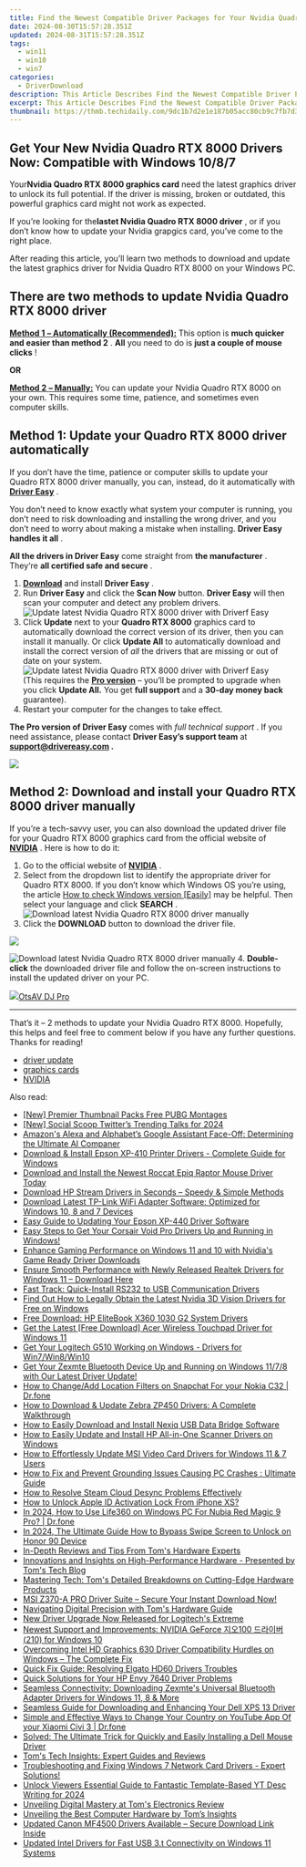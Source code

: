 ```yaml
---
title: Find the Newest Compatible Driver Packages for Your Nvidia Quadro RTX 8000 on Windows OS
date: 2024-08-30T15:57:28.351Z
updated: 2024-08-31T15:57:28.351Z
tags:
  - win11
  - win10
  - win7
categories:
  - DriverDownload
description: This Article Describes Find the Newest Compatible Driver Packages for Your Nvidia Quadro RTX 8000 on Windows OS
excerpt: This Article Describes Find the Newest Compatible Driver Packages for Your Nvidia Quadro RTX 8000 on Windows OS
thumbnail: https://thmb.techidaily.com/9dc1b7d2e1e187b05acc80cb9c7fb7d37982a55474766bf6cca6ff87f0dad9cf.jpg
---
```


## Get Your New Nvidia Quadro RTX 8000 Drivers Now: Compatible with Windows 10/8/7

Your**Nvidia Quadro RTX 8000 graphics card** need the latest graphics driver to unlock its full potential. If the driver is missing, broken or outdated, this powerful graphics card might not work as expected.

 If you’re looking for the**lastet Nvidia Quadro RTX 8000 driver** , or if you don’t know how to update your Nvidia grapgics card, you’ve come to the right place.

 After reading this article, you’ll learn two methods to download and update the latest graphics driver for Nvidia Quadro RTX 8000 on your Windows PC.

## There are two methods to update Nvidia Quadro RTX 8000 driver

[**Method 1** **– Automatically (Recommended):**](https://www.drivereasy.com/knowledge/latest-nvidia-quadro-rtx-8000-driver-download-for-win-10-8-7/#h-method-1-update-your-quadro-rtx-8000-driver-automatically) This option is **much quicker and easier than method 2** . **All** you need to do is **just a couple of mouse clicks** !

**OR**

[**Method 2** **– Manually:**](https://tools.techidaily.com/drivereasy/download/) You can update your Nvidia Quadro RTX 8000 on your own. This requires some time, patience, and sometimes even computer skills.

## Method 1: Update your Quadro RTX 8000 driver automatically

 If you don’t have the time, patience or computer skills to update your Quadro RTX 8000 driver manually, you can, instead, do it automatically with **[Driver Easy](https://tools.techidaily.com/drivereasy/download/)**  .

 You don’t need to know exactly what system your computer is running, you don’t need to risk downloading and installing the wrong driver, and you don’t need to worry about making a mistake when installing. **Driver Easy handles it all** .

**All the drivers in Driver Easy** come straight from **the manufacturer** . They‘re **all certified safe and secure** .

1. **[Download](https://tools.techidaily.com/drivereasy/download/)**  and install **Driver Easy** .
2. Run **Driver Easy** and click the **Scan Now** button. **Driver Easy** will then scan your computer and detect any problem drivers.  
![Update latest Nvidia Quadro RTX 8000 driver with Driverf Easy](https://images.drivereasy.com/wp-content/uploads/2021/04/Update-latest-Nvidia-Quadro-RTX-8000-driver-with-Driverf-Easy.jpg)
3. Click **Update** next to your **Quadro RTX 8000** graphics card to automatically download the correct version of its driver, then you can install it manually. Or click **Update All** to automatically download and install the correct version of _all_ the drivers that are missing or out of date on your system.  
![Update latest Nvidia Quadro RTX 8000 driver with Driverf Easy](https://images.drivereasy.com/wp-content/uploads/2021/04/Update-latest-Nvidia-Quadro-RTX-8000-driver-with-Driverf-Easy-1.jpg)  
 (This requires the **[Pro version](https://tools.techidaily.com/drivereasy/download/)**  – you’ll be prompted to upgrade when you click **Update All.**  You get **full support** and a **30-day money back** guarantee).
4. Restart your computer for the changes to take effect.

**The Pro version of Driver Easy** comes with _full technical support_ . If you need assistance, please contact **Driver Easy’s support team** at **[support@drivereasy.com](https://tools.techidaily.com/drivereasy/download/) .**

<!-- affiliate ads begin -->
<a href="https://store.massmailsoftware.com/order/checkout.php?PRODS=2069351&QTY=1&AFFILIATE=108875&CART=1"><img src="https://secure.avangate.com/images/merchant/dc87c13749315c7217cdc4ac692e704c/banera_for_partners-24_%282%29.jpg" border="0"></a>
<!-- affiliate ads end -->
## Method 2: Download and install your Quadro RTX 8000 driver manually

 If you’re a tech-savvy user, you can also download the updated driver file for your Quadro RTX 8000 graphics card from the official website of **[NVIDIA](https://tools.techidaily.com/drivereasy/download/)**  . Here is how to do it:

1. Go to the official website of **[NVIDIA](https://tools.techidaily.com/drivereasy/download/)**  .
2. Select from the dropdown list to identify the appropriate driver for Quadro RTX 8000\. If you don’t know which Windows OS you’re using, the article [ How to check Windows version \[Easily\]](https://tools.techidaily.com/drivereasy/download/) may be helpful. Then select your language and click **SEARCH** .  
![Download latest Nvidia Quadro RTX 8000 driver manually](https://images.drivereasy.com/wp-content/uploads/2021/04/Download-latest-Nvidia-Quadro-RTX-8000-driver-manually.jpg)
3. Click the **DOWNLOAD** button to download the driver file.  
<!-- affiliate ads begin -->
<a href="https://shop.systoolsgroup.com/affiliate.php?ACCOUNT=SYSTOOBY&AFFILIATE=108875&PATH=https%3A%2F%2Fwww.systoolsgroup.com%3FAFFILIATE%3D108875%26RESOURCE%3DSysTools%2BGmail%2BBackup"><img src="https://www.systoolsgroup.com/box/gmail-backup.png" border="0"></a>
<!-- affiliate ads end -->
![Download latest Nvidia Quadro RTX 8000 driver manually](https://images.drivereasy.com/wp-content/uploads/2021/04/Download-latest-Nvidia-Quadro-RTX-8000-driver-manually-1.jpg)
4. **Double-click** the downloaded driver file and follow the on-screen instructions to install the updated driver on your PC.
<!-- affiliate ads begin -->
<a href="https://otszone.ots7.com/order/checkout.php?PRODS=4713321&QTY=1&AFFILIATE=108875&CART=1"><img src="https://green.ots7.com/screenshots/OtsAV/OtsAVDJ1.90-300x188.jpg" border="0">OtsAV DJ Pro</a>
<!-- affiliate ads end -->

---

 That’s it – 2 methods to update your Nvidia Quadro RTX 8000\. Hopefully, this helps and feel free to comment below if you have any further questions. Thanks for reading!

* [driver update](https://tools.techidaily.com/drivereasy/download/)
* [graphics cards](https://tools.techidaily.com/drivereasy/download/)
* [NVIDIA](https://tools.techidaily.com/drivereasy/download/)

<ins class="adsbygoogle"
     style="display:block"
     data-ad-format="autorelaxed"
     data-ad-client="ca-pub-7571918770474297"
     data-ad-slot="1223367746"></ins>



<ins class="adsbygoogle"
     style="display:block"
     data-ad-client="ca-pub-7571918770474297"
     data-ad-slot="8358498916"
     data-ad-format="auto"
     data-full-width-responsive="true"></ins>

<span class="atpl-alsoreadstyle">Also read:</span>
<div><ul>
<li><a href="https://vp-tips.techidaily.com/new-premier-thumbnail-packs-free-pubg-montages/"><u>[New] Premier Thumbnail Packs  Free PUBG Montages</u></a></li>
<li><a href="https://twitter-videos.techidaily.com/new-social-scoop-twitters-trending-talks-for-2024/"><u>[New] Social Scoop  Twitter’s Trending Talks for 2024</u></a></li>
<li><a href="https://buynow-reviews.techidaily.com/amazons-alexa-and-alphabets-google-assistant-face-off-determining-the-ultimate-ai-companer/"><u>Amazon's Alexa and Alphabet’s Google Assistant Face-Off: Determining the Ultimate AI Companer</u></a></li>
<li><a href="https://hardware-help.techidaily.com/download-and-install-epson-xp-410-printer-drivers-complete-guide-for-windows/"><u>Download & Install Epson XP-410 Printer Drivers - Complete Guide for Windows</u></a></li>
<li><a href="https://hardware-help.techidaily.com/download-and-install-the-newest-roccat-epiq-raptor-mouse-driver-today/"><u>Download and Install the Newest Roccat Epiq Raptor Mouse Driver Today</u></a></li>
<li><a href="https://hardware-help.techidaily.com/download-hp-stream-drivers-in-seconds-speedy-and-simple-methods/"><u>Download HP Stream Drivers in Seconds – Speedy & Simple Methods</u></a></li>
<li><a href="https://hardware-help.techidaily.com/download-latest-tp-link-wifi-adapter-software-optimized-for-windows-10-8-and-7-devices/"><u>Download Latest TP-Link WiFi Adapter Software: Optimized for Windows 10, 8 and 7 Devices</u></a></li>
<li><a href="https://hardware-help.techidaily.com/easy-guide-to-updating-your-epson-xp-440-driver-software/"><u>Easy Guide to Updating Your Epson XP-440 Driver Software</u></a></li>
<li><a href="https://hardware-help.techidaily.com/1722967366446-easy-steps-to-get-your-corsair-void-pro-drivers-up-and-running-in-windows/"><u>Easy Steps to Get Your Corsair Void Pro Drivers Up and Running in Windows!</u></a></li>
<li><a href="https://hardware-help.techidaily.com/enhance-gaming-performance-on-windows-11-and-10-with-nvidias-game-ready-driver-downloads/"><u>Enhance Gaming Performance on Windows 11 and 10 with Nvidia's Game Ready Driver Downloads</u></a></li>
<li><a href="https://hardware-help.techidaily.com/1722975156533-ensure-smooth-performance-with-newly-released-realtek-drivers-for-windows-11-download-here/"><u>Ensure Smooth Performance with Newly Released Realtek Drivers for Windows 11 – Download Here</u></a></li>
<li><a href="https://hardware-help.techidaily.com/fast-track-quick-install-rs232-to-usb-communication-drivers/"><u>Fast Track: Quick-Install RS232 to USB Communication Drivers</u></a></li>
<li><a href="https://hardware-help.techidaily.com/find-out-how-to-legally-obtain-the-latest-nvidia-3d-vision-drivers-for-free-on-windows/"><u>Find Out How to Legally Obtain the Latest Nvidia 3D Vision Drivers for Free on Windows</u></a></li>
<li><a href="https://hardware-help.techidaily.com/free-download-hp-elitebook-x360-1030-g2-system-drivers/"><u>Free Download: HP EliteBook X360 1030 G2 System Drivers</u></a></li>
<li><a href="https://hardware-help.techidaily.com/get-the-latest-free-download-acer-wireless-touchpad-driver-for-windows-11/"><u>Get the Latest [Free Download] Acer Wireless Touchpad Driver for Windows 11</u></a></li>
<li><a href="https://hardware-help.techidaily.com/get-your-logitech-g510-working-on-windows-drivers-for-win7win8win10/"><u>Get Your Logitech G510 Working on Windows - Drivers for Win7/Win8/Win10</u></a></li>
<li><a href="https://hardware-help.techidaily.com/1722975516817-get-your-zexmte-bluetooth-device-up-and-running-on-windows-1178-with-our-latest-driver-update/"><u>Get Your Zexmte Bluetooth Device Up and Running on Windows 11/7/8 with Our Latest Driver Update!</u></a></li>
<li><a href="https://location-social.techidaily.com/how-to-changeadd-location-filters-on-snapchat-for-your-nokia-c32-drfone-by-drfone-virtual-android/"><u>How to Change/Add Location Filters on Snapchat For your Nokia C32 | Dr.fone</u></a></li>
<li><a href="https://hardware-help.techidaily.com/how-to-download-and-update-zebra-zp450-drivers-a-complete-walkthrough/"><u>How to Download & Update Zebra ZP450 Drivers: A Complete Walkthrough</u></a></li>
<li><a href="https://hardware-help.techidaily.com/how-to-easily-download-and-install-nexiq-usb-data-bridge-software/"><u>How to Easily Download and Install Nexiq USB Data Bridge Software</u></a></li>
<li><a href="https://hardware-help.techidaily.com/how-to-easily-update-and-install-hp-all-in-one-scanner-drivers-on-windows/"><u>How to Easily Update and Install HP All-in-One Scanner Drivers on Windows</u></a></li>
<li><a href="https://hardware-help.techidaily.com/how-to-effortlessly-update-msi-video-card-drivers-for-windows-11-and-7-users/"><u>How to Effortlessly Update MSI Video Card Drivers for Windows 11 & 7 Users</u></a></li>
<li><a href="https://win-blog.techidaily.com/how-to-fix-and-prevent-grounding-issues-causing-pc-crashes-ultimate-guide/"><u>How to Fix and Prevent Grounding Issues Causing PC Crashes : Ultimate Guide</u></a></li>
<li><a href="https://win-solutions.techidaily.com/how-to-resolve-steam-cloud-desync-problems-effectively/"><u>How to Resolve Steam Cloud Desync Problems Effectively</u></a></li>
<li><a href="https://activate-lock.techidaily.com/how-to-unlock-apple-id-activation-lock-from-iphone-xs-by-drfone-ios/"><u>How to Unlock Apple ID Activation Lock From iPhone XS?</u></a></li>
<li><a href="https://blog-min.techidaily.com/in-2024-how-to-use-life360-on-windows-pc-for-nubia-red-magic-9-pro-drfone-by-drfone-virtual-android/"><u>In 2024, How to Use Life360 on Windows PC For Nubia Red Magic 9 Pro? | Dr.fone</u></a></li>
<li><a href="https://unlock-android.techidaily.com/in-2024-the-ultimate-guide-how-to-bypass-swipe-screen-to-unlock-on-honor-90-device-by-drfone-android/"><u>In 2024, The Ultimate Guide How to Bypass Swipe Screen to Unlock on Honor 90 Device</u></a></li>
<li><a href="https://hardware-help.techidaily.com/in-depth-reviews-and-tips-from-toms-hardware-experts/"><u>In-Depth Reviews and Tips From Tom's Hardware Experts</u></a></li>
<li><a href="https://hardware-help.techidaily.com/innovations-and-insights-on-high-performance-hardware-presented-by-toms-tech-blog/"><u>Innovations and Insights on High-Performance Hardware - Presented by Tom's Tech Blog</u></a></li>
<li><a href="https://hardware-help.techidaily.com/mastering-tech-toms-detailed-breakdowns-on-cutting-edge-hardware-products/"><u>Mastering Tech: Tom's Detailed Breakdowns on Cutting-Edge Hardware Products</u></a></li>
<li><a href="https://hardware-help.techidaily.com/msi-z370-a-pro-driver-suite-secure-your-instant-download-now/"><u>MSI Z370-A PRO Driver Suite – Secure Your Instant Download Now!</u></a></li>
<li><a href="https://hardware-help.techidaily.com/navigating-digital-precision-with-toms-hardware-guide/"><u>Navigating Digital Precision with Tom's Hardware Guide</u></a></li>
<li><a href="https://hardware-help.techidaily.com/new-driver-upgrade-now-released-for-logitechs-extreme/"><u>New Driver Upgrade Now Released for Logitech's Extreme</u></a></li>
<li><a href="https://hardware-help.techidaily.com/newest-support-and-improvements-nvidia-geforce-100-210-for-windows-10/"><u>Newest Support and Improvements: NVIDIA GeForce 지오100 드라이버 (210) for Windows 10</u></a></li>
<li><a href="https://hardware-help.techidaily.com/overcoming-intel-hd-graphics-630-driver-compatibility-hurdles-on-windows-the-complete-fix/"><u>Overcoming Intel HD Graphics 630 Driver Compatibility Hurdles on Windows – The Complete Fix</u></a></li>
<li><a href="https://hardware-help.techidaily.com/quick-fix-guide-resolving-elgato-hd60-drivers-troubles/"><u>Quick Fix Guide: Resolving Elgato HD60 Drivers Troubles</u></a></li>
<li><a href="https://hardware-help.techidaily.com/quick-solutions-for-your-hp-envy-7640-driver-problems/"><u>Quick Solutions for Your HP Envy 7640 Driver Problems</u></a></li>
<li><a href="https://hardware-help.techidaily.com/1722972880180-seamless-connectivity-downloading-zexmtes-universal-bluetooth-adapter-drivers-for-windows-11-8-and-more/"><u>Seamless Connectivity: Downloading Zexmte's Universal Bluetooth Adapter Drivers for Windows 11, 8 & More</u></a></li>
<li><a href="https://hardware-help.techidaily.com/seamless-guide-for-downloading-and-enhancing-your-dell-xps-13-driver/"><u>Seamless Guide for Downloading and Enhancing Your Dell XPS 13 Driver</u></a></li>
<li><a href="https://review-topics.techidaily.com/simple-and-effective-ways-to-change-your-country-on-youtube-app-of-your-xiaomi-civi-3-drfone-by-drfone-virtual-android/"><u>Simple and Effective Ways to Change Your Country on YouTube App Of your Xiaomi Civi 3 | Dr.fone</u></a></li>
<li><a href="https://hardware-help.techidaily.com/solved-the-ultimate-trick-for-quickly-and-easily-installing-a-dell-mouse-driver/"><u>Solved: The Ultimate Trick for Quickly and Easily Installing a Dell Mouse Driver</u></a></li>
<li><a href="https://hardware-help.techidaily.com/toms-tech-insights-expert-guides-and-reviews/"><u>Tom's Tech Insights: Expert Guides and Reviews</u></a></li>
<li><a href="https://hardware-help.techidaily.com/troubleshooting-and-fixing-windows-7-network-card-drivers-expert-solutions/"><u>Troubleshooting and Fixing Windows 7 Network Card Drivers - Expert Solutions!</u></a></li>
<li><a href="https://facebook-video-share.techidaily.com/unlock-viewers-essential-guide-to-fantastic-template-based-yt-desc-writing-for-2024/"><u>Unlock Viewers  Essential Guide to Fantastic Template-Based YT Desc Writing for 2024</u></a></li>
<li><a href="https://hardware-help.techidaily.com/unveiling-digital-mastery-at-toms-electronics-review/"><u>Unveiling Digital Mastery at Tom's Electronics Review</u></a></li>
<li><a href="https://hardware-help.techidaily.com/unveiling-the-best-computer-hardware-by-toms-insights/"><u>Unveiling the Best Computer Hardware by Tom’s Insights</u></a></li>
<li><a href="https://hardware-help.techidaily.com/updated-canon-mf4500-drivers-available-secure-download-link-inside/"><u>Updated Canon MF4500 Drivers Available – Secure Download Link Inside</u></a></li>
<li><a href="https://hardware-help.techidaily.com/updated-intel-drivers-for-fast-usb-3t-connectivity-on-windows-11-systems/"><u>Updated Intel Drivers for Fast USB 3.t Connectivity on Windows 11 Systems</u></a></li>
</ul></div>
